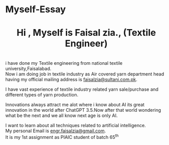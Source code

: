 # Myself-Essay
<h1 align="center">Hi , Myself is Faisal zia., (Textile Engineer)</h1>
<br>
i have done my Textile engineering from national textile university,Faisalabad.
<br>
Now i am doing job in textile industry as Air covered yarn department head having my official mailing address is <a href="mailto:faisalzia@sultani.com.pk">faisalzia@sultani.com.pk</a>.<p>I have vast experience of textile industry related yarn sale/purchase and different types of yarn production.</p><p>Innovations always attract me alot where i know about AI its great innovation in the world after ChatGPT 3.5.Now after that world wondering what be the next and we all know next age is only AI.</p>I want to learn about all techniques related to artificial intelligence.
<br/>
My personal Email is <a href="mailto:engr.faisalzia@gmail.com">engr.faisalzia@gmail.com</a>.
<br>
It is my 1st assignment as PIAIC student of batch 65<sup>th</sup>
